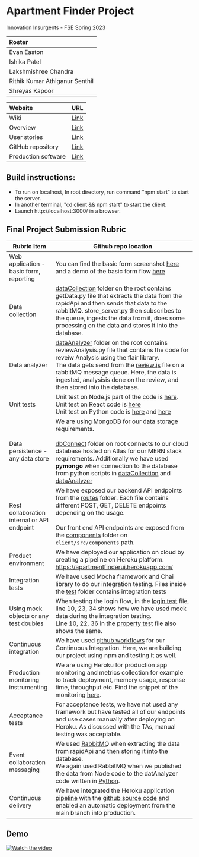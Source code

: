 # Apartment Finder Project

Innovation Insurgents - FSE Spring 2023

|Roster|
|:---|
|Evan Easton|
|Ishika Patel|
|Lakshmishree Chandra|
|Rithik Kumar Athiganur Senthil|
|Shreyas Kapoor|

|Website|URL|
|:---|:---:|
|Wiki|[Link](https://github.com/CSCI-5828-Foundations-Sftware-Engr/5828_s23/wiki/Apartment-Finder) |
|Overview|[Link](https://github.com/CSCI-5828-Foundations-Sftware-Engr/ApartmentFinderUI/blob/main/documentation/overview.md)|
|User stories|[Link](https://fse-project.atlassian.net/jira/software/projects/FA/boards/1)|
|GitHub repository|[Link](https://github.com/CSCI-5828-Foundations-Sftware-Engr/ApartmentFinderUI)|
|Production software|[Link](https://apartmentfinderui.herokuapp.com/)|



## Build instructions:

- To run on localhost, In root directory, run command "npm start" to start the server.
- In another terminal, "cd client && npm start" to start the client.
- Launch http://localhost:3000/ in a browser.

## Final Project Submission Rubric
| Rubric Item                                 | Github repo location                                                                                                                                                                                                                                                                                                                                                                                                                                                                                                                                                                                                     |
|---------------------------------------------|--------------------------------------------------------------------------------------------------------------------------------------------------------------------------------------------------------------------------------------------------------------------------------------------------------------------------------------------------------------------------------------------------------------------------------------------------------------------------------------------------------------------------------------------------------------------------------------------------------------------------|
| Web application - basic form, reporting     | You can find the basic form screenshot [here](https://github.com/CSCI-5828-Foundations-Sftware-Engr/ApartmentFinderUI/blob/main/documentation/images/Webform.png) and a demo of the basic form flow [here](https://drive.google.com/file/d/1glyrDc0DAx-vj1UNa_46F0yywwC6bQ0a/view?usp=share_link)                                                                                                                                                                                                                                                                                                                                                                                                                                                                                                                                                                                                                          |
| Data collection                             | [dataCollection](https://github.com/CSCI-5828-Foundations-Sftware-Engr/ApartmentFinderUI/tree/main/dataCollection) folder on the root contains getData.py file that extracts the data from the rapidApi and then sends that data to the rabbitMQ. store_server.py then subscribes to the queue, ingests the data from it, does some processing on the data and stores it into the database.                                                                                                                                                                                                                              |
| Data analyzer                               | [dataAnalyzer](https://github.com/CSCI-5828-Foundations-Sftware-Engr/ApartmentFinderUI/tree/main/dataAnalyzer) folder on the root contains reviewAnalysis.py file that contains the code for reveiw Analysis using the flair library. <br> The data gets send from the [review.js](https://github.com/CSCI-5828-Foundations-Sftware-Engr/ApartmentFinderUI/blob/main/routes/review.js) file on a rabbitMQ message queue. Here, the data is ingested, analysisis done on the review, and then stored into the database.                                                                                                   |
| Unit tests                                  | Unit test on Node.js part of the code is [here](https://github.com/CSCI-5828-Foundations-Sftware-Engr/ApartmentFinderUI/blob/main/test/sendMesssage.test.js).  <br> Unit test on React code is [here](https://github.com/CSCI-5828-Foundations-Sftware-Engr/ApartmentFinderUI/tree/main/client/src/test) <br> Unit test on Python code is [here](https://github.com/CSCI-5828-Foundations-Sftware-Engr/ApartmentFinderUI/tree/main/dataCollection) and [here](https://github.com/CSCI-5828-Foundations-Sftware-Engr/ApartmentFinderUI/tree/main/dataAnalyzer)                                                            |
| Data persistence - any data store           | We are using MongoDB for our data storage requirements. <br><br/>[dbConnect](https://github.com/CSCI-5828-Foundations-Sftware-Engr/ApartmentFinderUI/blob/main/dbConnect/dbConnect.js) folder on root connects to our cloud database hosted on Atlas for our MERN stack requirements. Additionally we have used **pymongo** when connection to the database from python scripts in [dataCollection](https://github.com/CSCI-5828-Foundations-Sftware-Engr/ApartmentFinderUI/tree/main/dataCollection) and [dataAnalyzer](https://github.com/CSCI-5828-Foundations-Sftware-Engr/ApartmentFinderUI/tree/main/dataAnalyzer) |
| Rest collaboration internal or API endpoint | We have exposed our backend API endpoints from the [routes](https://github.com/CSCI-5828-Foundations-Sftware-Engr/ApartmentFinderUI/tree/main/routes) folder. Each file contains different POST, GET, DELETE endpoints depending on the usage. <br></br> Our front end API endpoints are exposed from the [components](https://github.com/CSCI-5828-Foundations-Sftware-Engr/ApartmentFinderUI/tree/main/client/src/components) folder on `client/src/components` path.                                                                                                                                                  |
| Product environment                         | We have deployed our application on cloud by creating a pipeline on Heroku platform. https://apartmentfinderui.herokuapp.com/                                                                                                                                                                                                                                                                                                                                                                                                                                                                                                                                                                                                                           |
| Integration tests                           | We have used Mocha framework and Chai library to do our integration testing. Files inside the [test](https://github.com/CSCI-5828-Foundations-Sftware-Engr/ApartmentFinderUI/tree/main/test) folder contains integration tests                                                                                                                                                                                                                                                                                                                                                                                           |
| Using mock objects or any test doubles      | When testing the login flow, in the [login test](https://github.com/CSCI-5828-Foundations-Sftware-Engr/ApartmentFinderUI/blob/main/test/login.test.js) file, line 10, 23, 34 shows how we have used mock data during the integration testing. <br> Line 10, 22, 36 in the [property test](https://github.com/CSCI-5828-Foundations-Sftware-Engr/ApartmentFinderUI/blob/main/test/property.test.js) file also shows the same.                                                                                                                                                                                             |
| Continuous integration                      | We have used [github workflows](https://github.com/CSCI-5828-Foundations-Sftware-Engr/ApartmentFinderUI/tree/main/.github/workflows) for our Continuous Integration. Here, we are building our project using npm and testing it as well.                                                                                                                                                                                                                                                                                                                                                                        |
| Production monitoring instrumenting         | We are using Heroku for production app monitoring and metrics collection for example to track deployment, memory usage, response time, throughput etc. Find the snippet of the monitoring [here](https://github.com/CSCI-5828-Foundations-Sftware-Engr/ApartmentFinderUI/blob/main/documentation/images/Heroku_metrics.mov).                                                                                                                                                                                                                                                                                                                                                                                                                                                                                                                                                                                                                          |
| Acceptance tests                            | For acceptance tests, we have not used any framework but have tested all of our endpoints and use cases manually after deploying on Heroku. As discussed with the TAs, manual testing was acceptable.                                                                                                                                                                                                                                                                                                                                                                                                                                                     |
| Event collaboration messaging               | We used [RabbitMQ](https://github.com/CSCI-5828-Foundations-Sftware-Engr/ApartmentFinderUI/blob/main/dataCollection/getData.py) when extracting the data from rapidApi and then storing it into the database. <br> We again used RabbitMQ when we published the data from Node code to the datAnalyzer code written in [Python](https://github.com/CSCI-5828-Foundations-Sftware-Engr/ApartmentFinderUI/blob/main/dataAnalyzer/reviewAnalysis.py).                                                                                                                                                                                                                                                                                       |
| Continuous delivery                         | We have integrated the Heroku application [pipeline](https://github.com/CSCI-5828-Foundations-Sftware-Engr/ApartmentFinderUI/blob/main/documentation/images/apartmentui_heroku_pipeline.png) with the [github source code](https://github.com/CSCI-5828-Foundations-Sftware-Engr/ApartmentFinderUI) and enabled an automatic deployment from the main branch into production.                                                                                                                                                                                                                                                                                                                                                                                                                                                                                                                                                                                                                          |


## Demo

[![Watch the video](https://i3.ytimg.com/vi/OZKTFxfz30U/maxresdefault.jpg)](https://youtu.be/OZKTFxfz30U)




